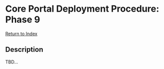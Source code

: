 # Core Portal Deployment Procedure: Phase 9

[Return to Index](../index.md)

## Description

TBD...
